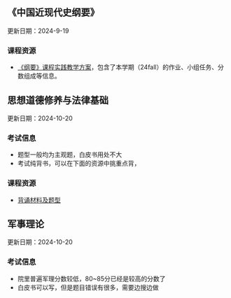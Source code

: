 ## 《中国近现代史纲要》

更新日期：2024-9-19

### 课程资源

- [《纲要》课程实践教学方案](https://github.com/yzbaaa/ZZU-CS-Courses-Resources/blob/master/00%20%E9%80%9A%E8%AF%86%E8%AF%BE%E7%A8%8B/%E3%80%8A%E4%B8%AD%E5%9B%BD%E8%BF%91%E7%8E%B0%E4%BB%A3%E5%8F%B2%E7%BA%B2%E8%A6%81%E3%80%8B/%E3%80%8A%E7%BA%B2%E8%A6%81%E3%80%8B%E8%AF%BE%E7%A8%8B%E5%AE%9E%E8%B7%B5%E6%95%99%E5%AD%A6%E6%96%B9%E6%A1%88.pdf)，包含了本学期（24fall）的作业、小组任务、分数组成等信息。

## 思想道德修养与法律基础

更新日期：2024-10-20

### 考试信息

- 题型一般均为主观题，白皮书用处不大
- 考试纯背书，可以在下面的资源中挑重点背，

### 课程资源

- [背诵材料及题型](https://github.com/yzbaaa/ZZU-CS-Courses-Resources/tree/master/00%20%E9%80%9A%E8%AF%86%E8%AF%BE%E7%A8%8B/%E6%80%9D%E6%83%B3%E9%81%93%E5%BE%B7%E4%BF%AE%E5%85%BB%E4%B8%8E%E6%B3%95%E5%BE%8B%E5%9F%BA%E7%A1%80)

## 军事理论

更新日期：2024-10-20

### 考试信息

- 院里普遍军理分数较低，80~85分已经是较高的分数了
- 白皮书可以写，但是题目错误有很多，需要边搜边做